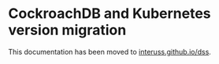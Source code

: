 # CockroachDB and Kubernetes version migration

This documentation has been moved to [interuss.github.io/dss](https://interuss.github.io/dss).
